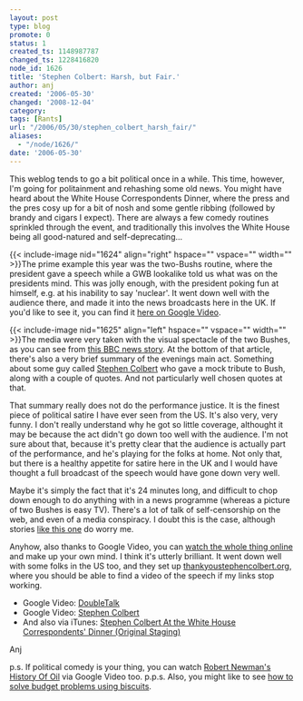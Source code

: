 ```yaml
---
layout: post
type: blog
promote: 0
status: 1
created_ts: 1148987787
changed_ts: 1228416820
node_id: 1626
title: 'Stephen Colbert: Harsh, but Fair.'
author: anj
created: '2006-05-30'
changed: '2008-12-04'
category:
tags: [Rants]
url: "/2006/05/30/stephen_colbert_harsh_fair/"
aliases:
  - "/node/1626/"
date: '2006-05-30'
---
```

This weblog tends to go a bit political once in a while.  This time, however, I'm going for politainment and rehashing some old news.  You might have heard about the White House Correspondents Dinner, where the press and the pres cosy up for a bit of nosh and some gentle ribbing (followed by brandy and cigars I expect).  There are always a few comedy routines sprinkled through the event, and traditionally this involves the White House being all good-natured and self-deprecating...
<!--break-->
{{< include-image nid="1624" align="right" hspace="" vspace="" width="" >}}The prime example this year was the two-Bushs routine, where the president gave a speech while a GWB lookalike told us what was on the presidents mind.  This was jolly enough, with the president poking fun at himself, e.g. at his inability to say 'nuclear'.  It went down well with the audience there, and made it into the news broadcasts here in the UK.  If you'd like to see it, you can find it [here on Google Video](http://video.google.com/videoplay?docid=-1921276117304287501).

{{< include-image nid="1625" align="left" hspace="" vspace="" width="" >}}The media were very taken with the visual spectacle of the two Bushes, as you can see from [this BBC news story](http://news.bbc.co.uk/2/hi/americas/4959380.stm).  At the bottom of that article, there's also a very brief summary of the evenings main act.  Something about some guy called [Stephen Colbert](http://en.wikipedia.org/wiki/Stephen_Colbert) who gave a mock tribute to Bush, along with a couple of quotes.  And not particularly well chosen quotes at that.

That summary really does not do the performance justice.  It is the finest piece of political satire I have ever seen from the US.  It's also very, very funny.  I don't really understand why he got so little coverage, althought it may be because the act didn't go down too well with the audience.  I'm not sure about that, because it's pretty clear that the audience is actually part of the performance, and he's playing for the folks at home.  Not only that, but there is a healthy appetite for satire here in the UK and I would have thought a full broadcast of the speech would have gone down very well.

Maybe it's simply the fact that it's 24 minutes long, and difficult to chop down enough to do anything with in a news programme (whereas a picture of two Bushes is easy TV).  There's a lot of talk of self-censorship on the web, and even of a media conspiracy.  I doubt this is the case, although stories [like this one](http://news.independent.co.uk/world/americas/article621189.ece) do worry me.

Anyhow, also thanks to Google Video, you can [watch the whole thing online](http://video.google.com/videoplay?docid=-869183917758574879) and make up your own mind.  I think it's utterly brilliant.  It went down well with some folks in the US too, and they set up [thankyoustephencolbert.org](http://thankyoustephencolbert.org/), where you should be able to find a video of the speech if my links stop working.

* Google Video: [DoubleTalk](http://video.google.com/videoplay?docid=-1921276117304287501)
* Google Video: [Stephen Colbert](http://video.google.com/videoplay?docid=-869183917758574879)
* And also via iTunes: [Stephen Colbert At the White House Correspondents' Dinner (Original Staging)](http://phobos.apple.com/WebObjects/MZStore.woa/wa/viewAlbum?id=152614621&s=143441&v0=NMT)

Anj

p.s. If political comedy is your thing, you can watch [Robert Newman's History Of Oil](http://video.google.com/videoplay?docid=7374585792978336967) via Google Video too.
p.p.s.  Also, you might like to see [how to solve budget problems using biscuits](http://www.truemajority.org/oreos/).

